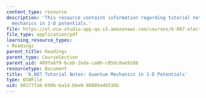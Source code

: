 ```yaml
---
content_type: resource
description: 'This resource contains information regarding tutorial notes: quantum
  mechanics in 1-D potentials.'
file: https://ol-ocw-studio-app-qa.s3.amazonaws.com/courses/6-007-electromagnetic-energy-from-motors-to-lasers-spring-2011/98177fab699b6a14bbe998005e4b536b_MIT6_007S11_quantum.pdf
file_type: application/pdf
learning_resource_types:
- Readings
parent_title: Readings
parent_type: CourseSection
parent_uid: 409fa6f9-bceb-2eda-ca06-c85dc0ae92d8
resourcetype: Document
title: '6.007 Tutorial Notes: Quantum Mechanics in 1-D Potentials'
type: OCWFile
uid: 98177fab-699b-6a14-bbe9-98005e4b536b
---
```

